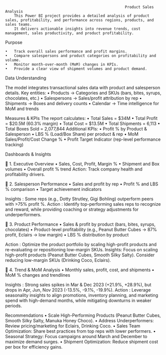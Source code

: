                                                           Product Sales Analysis 
        This Power BI project provides a detailed analysis of product sales, profitability, and performance across regions, products, and sales teams.
        It delivers actionable insights into revenue trends, cost management, sales productivity, and product profitability.

Purpose

    •	Track overall sales performance and profit margins.
    •	Compare salespersons and product categories on profitability and volume.
    •	Monitor month-over-month (MoM) changes in KPIs.
    •	Provide a clear view of shipment volumes and product demand.

Data Understanding

The model integrates transactional sales data with product and salesperson details.
Key entities:
    •	Products → Categories and SKUs (bars, bites, syrups, chocolates, etc.)
    •	Salespersons → Sales/profit attribution by rep
    •	Shipments → Boxes and delivery counts
    •	Calendar → Time intelligence for MoM and trends
    
 Measures & KPIs
The report calculates:
    •	Total Sales = $34M
    •	Total Profit = $20.5M (60.3% margin)
    •	Total Cost = $13.5M
    •	Total Shipments = 6,113
    •	Total Boxes Sold = 2,077,844
Additional KPIs:
    •	Profit % by Product & Salesperson
    •	LBS % (Load/Box Share) per product & rep
    •	MoM Sales/Profit/Cost Change %
    •	Profit Target Indicator (rep-level performance tracking)

Dashboards & Insights

🔹 1. Executive Overview
          •	Sales, Cost, Profit, Margin %
          •	Shipment and Box volumes
          •	Overall profit % trend
Action: Track company health and profitability drivers.

🔹 2. Salesperson Performance
          •	Sales and profit by rep
          •	Profit % and LBS % comparison
          •	Target achievement indicators
          
Insights  : Some reps (e.g., Dotty Strutley, Gigi Bohling) outperform peers with >75% profit %.
Action    : Identify top-performing sales reps to recognize and reward, while providing coaching or strategy adjustments for underperformers.

🔹 3. Product Performance
          •	Sales & profit by product (bars, bites, syrups, chocolates)
          •	Product-level profitability (e.g., Peanut Butter Cubes → 87% profit, Eclairs → low margin)
          •	LBS % distribution by product
          
Action  : Optimize the product portfolio by scaling high-profit products and re-evaluating or repositioning low-margin SKUs.
Insights: Focus on scaling high-profit products (Peanut Butter Cubes, Smooth Silky Salty). Consider reducing low-margin SKUs (Drinking Coco, Eclairs).

🔹 4. Trend & MoM Analysis
          •	Monthly sales, profit, cost, and shipments
          •	MoM % changes and trendlines
          
Insights  : Strong sales spikes in Mar & Dec 2023 (+21.9%, +28.9%), but drops in Apr, Jun, Nov 2023 (-13.5%, -9.1%, -19.9%).
Action    : Leverage seasonality insights to align promotions, inventory planning, and marketing spend with high-demand months, while mitigating downturns in weaker periods.

Recommendations
        •	Scale High-Performing Products (Peanut Butter Cubes, Smooth Silky Salty, Manuka Honey Choco).
        •	Address Underperformers: Review pricing/marketing for Eclairs, Drinking Coco.
        •	Sales Team Optimization: Share best practices from top reps with lower performers.
        •	Seasonal Strategy: Focus campaigns around March and December to maximize demand surges.
        •	Shipment Optimization: Reduce shipment cost per box for efficiency gains.
